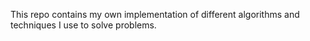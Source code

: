 This repo contains my own implementation of different algorithms and techniques I use to solve problems.
